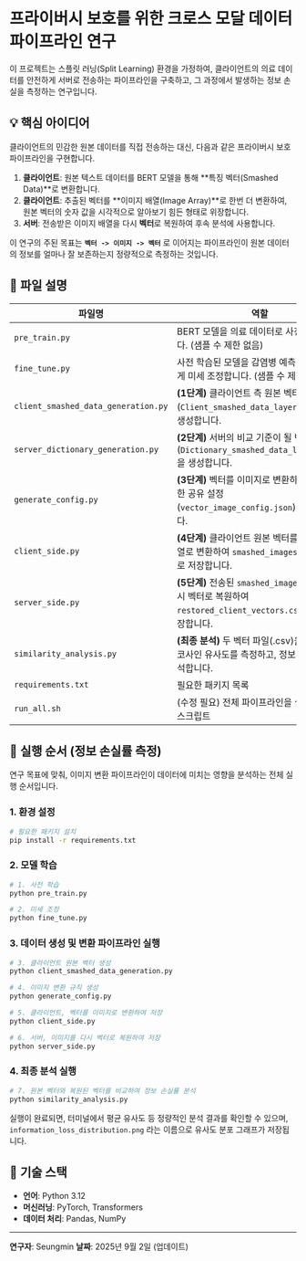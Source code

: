 # 프라이버시 보호를 위한 크로스 모달 데이터 파이프라인 연구

이 프로젝트는 스플릿 러닝(Split Learning) 환경을 가정하여, 클라이언트의 의료 데이터를 안전하게 서버로 전송하는 파이프라인을 구축하고, 그 과정에서 발생하는 정보 손실을 측정하는 연구입니다.

## 💡 핵심 아이디어

클라이언트의 민감한 원본 데이터를 직접 전송하는 대신, 다음과 같은 프라이버시 보호 파이프라인을 구현합니다.

1.  **클라이언트**: 원본 텍스트 데이터를 BERT 모델을 통해 **특징 벡터(Smashed Data)**로 변환합니다.
2.  **클라이언트**: 추출된 벡터를 **이미지 배열(Image Array)**로 한번 더 변환하여, 원본 벡터의 숫자 값을 시각적으로 알아보기 힘든 형태로 위장합니다.
3.  **서버**: 전송받은 이미지 배열을 다시 **벡터**로 복원하여 후속 분석에 사용합니다.

이 연구의 주된 목표는 **`벡터 -> 이미지 -> 벡터`** 로 이어지는 파이프라인이 원본 데이터의 정보를 얼마나 잘 보존하는지 정량적으로 측정하는 것입니다.

## 📂 파일 설명

| 파일명                               | 역할                                                                                                  |
| ------------------------------------ | --------------------------------------------------------------------------------------------------------------------- |
| `pre_train.py`                       | BERT 모델을 의료 데이터로 사전 학습합니다. (샘플 수 제한 없음)                                                         |
| `fine_tune.py`                       | 사전 학습된 모델을 감염병 예측 태스크에 맞게 미세 조정합니다. (샘플 수 제한 없음)                                       |
| `client_smashed_data_generation.py`  | **(1단계)** 클라이언트 측 원본 벡터(`Client_smashed_data_layer2.csv`)를 생성합니다.                                   |
| `server_dictionary_generation.py`  | **(2단계)** 서버의 비교 기준이 될 벡터 사전(`Dictionary_smashed_data_layer2.csv`)을 생성합니다.                      |
| `generate_config.py`                 | **(3단계)** 벡터를 이미지로 변환하는 데 필요한 공유 설정(`vector_image_config.json`)을 생성합니다.                    |
| `client_side.py`                     | **(4단계)** 클라이언트 원본 벡터를 이미지 배열로 변환하여 `smashed_images.npy` 파일로 저장합니다.                      |
| `server_side.py`                     | **(5단계)** 전송된 `smashed_images.npy`를 다시 벡터로 복원하여 `restored_client_vectors.csv` 파일로 저장합니다. |
| `similarity_analysis.py`             | **(최종 분석)** 두 벡터 파일(.csv)을 비교하여 코사인 유사도를 측정하고, 정보 손실률을 분석합니다.                   |
| `requirements.txt`                   | 필요한 패키지 목록                                                                                                    |
| `run_all.sh`                         | (수정 필요) 전체 파이프라인을 실행하는 쉘 스크립트                                                                    |

## 🚀 실행 순서 (정보 손실률 측정)

연구 목표에 맞춰, 이미지 변환 파이프라인이 데이터에 미치는 영향을 분석하는 전체 실행 순서입니다.

### 1. 환경 설정

```bash
# 필요한 패키지 설치
pip install -r requirements.txt
```

### 2. 모델 학습

```bash
# 1. 사전 학습
python pre_train.py

# 2. 미세 조정
python fine_tune.py
```

### 3. 데이터 생성 및 변환 파이프라인 실행

```bash
# 3. 클라이언트 원본 벡터 생성
python client_smashed_data_generation.py

# 4. 이미지 변환 규칙 생성
python generate_config.py

# 5. 클라이언트, 벡터를 이미지로 변환하여 저장
python client_side.py

# 6. 서버, 이미지를 다시 벡터로 복원하여 저장
python server_side.py
```

### 4. 최종 분석 실행

```bash
# 7. 원본 벡터와 복원된 벡터를 비교하여 정보 손실률 분석
python similarity_analysis.py
```

실행이 완료되면, 터미널에서 평균 유사도 등 정량적인 분석 결과를 확인할 수 있으며, `information_loss_distribution.png` 라는 이름으로 유사도 분포 그래프가 저장됩니다.

## 🔧 기술 스택

- **언어**: Python 3.12
- **머신러닝**: PyTorch, Transformers
- **데이터 처리**: Pandas, NumPy

---

**연구자**: Seungmin
**날짜**: 2025년 9월 2일 (업데이트)
